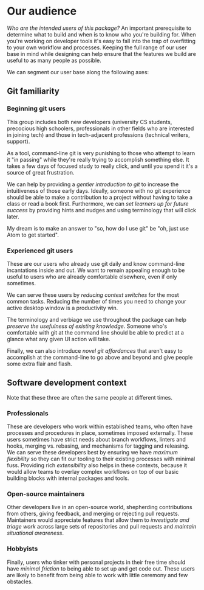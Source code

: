 # Our audience

_Who are the intended users of this package?_ An important prerequisite to determine what to build and when is to know who you're building for. When you're working on developer tools it's easy to fall into the trap of overfitting to your own workflow and processes. Keeping the full range of our user base in mind while designing can help ensure that the features we build are useful to as many people as possible.

We can segment our user base along the following axes:

## Git familiarity

### Beginning git users

This group includes both new developers (university CS students, precocious high schoolers, professionals in other fields who are interested in joining tech) and those in tech-adjacent professions (technical writers, support).

As a tool, command-line git is very punishing to those who attempt to learn it "in passing" while they're really trying to accomplish something else. It takes a few days of focused study to really click, and until you spend it it's a source of great frustration.

We can help by providing a _gentler introduction to git_ to increase the intuitiveness of those early days. Ideally, someone with no git experience should be able to make a contribution to a project without having to take a class or read a book first. Furthermore, we can _set learners up for future success_ by providing hints and nudges and using terminology that will click later.

My dream is to make an answer to "so, how do I use git" be "oh, just use Atom to get started".

### Experienced git users

These are our users who already use git daily and know command-line incantations inside and out. We want to remain appealing enough to be useful to users who are already comfortable elsewhere, even if only sometimes.

We can serve these users by _reducing context switches_ for the most common tasks. Reducing the number of times you need to change your active desktop window is a productivity win.

The terminology and verbiage we use throughout the package can help _preserve the usefulness of existing knowledge_. Someone who's comfortable with git at the command line should be able to predict at a glance what any given UI action will take.

Finally, we can also introduce _novel git affordances_ that aren't easy to accomplish at the command-line to go above and beyond and give people some extra flair and flash.

## Software development context

Note that these three are often the same people at different times.

### Professionals

These are developers who work within established teams, who often have processes and procedures in place, sometimes imposed externally. These users sometimes have strict needs about branch workflows, linters and hooks, merging vs. rebasing, and mechanisms for tagging and releasing. We can serve these developers best by ensuring we have _maximum flexibility_ so they can fit our tooling to their existing processes with minimal fuss. Providing rich _extensibility_ also helps in these contexts, because it would allow teams to overlay complex workflows on top of our basic building blocks with internal packages and tools.

### Open-source maintainers

Other developers live in an open-source world, shepherding contributions from others, giving feedback, and merging or rejecting pull requests. Maintainers would appreciate features that allow them to _investigate and triage work_ across large sets of repositories and pull requests and _maintain situational awareness_.

### Hobbyists

Finally, users who tinker with personal projects in their free time should have _minimal friction_ to being able to set up and get code out. These users are likely to benefit from being able to work with little ceremony and few obstacles.
